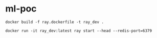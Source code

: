 # ml-poc

`docker build -f ray.dockerfile -t ray_dev .`

`docker run -it ray_dev:latest ray start --head --redis-port=6379`